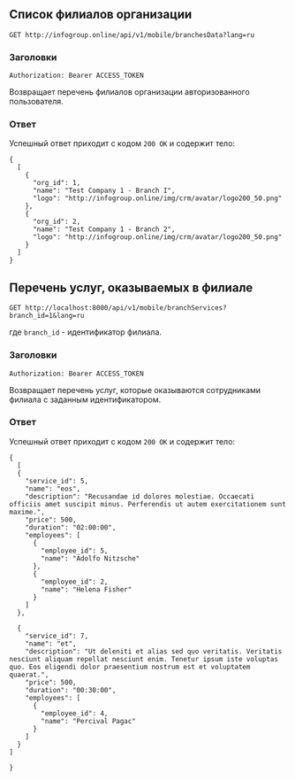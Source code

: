 ## Список филиалов организации
```GET http://infogroup.online/api/v1/mobile/branchesData?lang=ru```

### Заголовки
```Authorization: Bearer ACCESS_TOKEN```

Возвращает перечень филиалов организации авторизованного пользователя.

### Ответ
Успешный ответ приходит с кодом ```200 OK``` и содержит тело:
```
{
  [
    {
      "org_id": 1,
      "name": "Test Company 1 - Branch I",
      "logo": "http://infogroup.online/img/crm/avatar/logo200_50.png"
    },
    {
      "org_id": 2,
      "name": "Test Company 1 - Branch 2",
      "logo": "http://infogroup.online/img/crm/avatar/logo200_50.png"
    }
  ]
}
```


## Перечень услуг, оказываемых в филиале
```GET http://localhost:8000/api/v1/mobile/branchServices?branch_id=1&lang=ru```

где ```branch_id``` - идентификатор филиала.

### Заголовки
```Authorization: Bearer ACCESS_TOKEN```

Возвращает перечень услуг, которые оказываются сотрудниками филиала с заданным идентификатором.

### Ответ
Успешный ответ приходит с кодом ```200 OK``` и содержит тело:
```
{
  [
  {
    "service_id": 5,
    "name": "eos",
    "description": "Recusandae id dolores molestiae. Occaecati officiis amet suscipit minus. Perferendis ut autem exercitationem sunt maxime.",
    "price": 500,
    "duration": "02:00:00",
    "employees": [
      {
        "employee_id": 5,
        "name": "Adolfo Nitzsche"
      },
      {
        "employee_id": 2,
        "name": "Helena Fisher"
      }
    ]
  },

  {
    "service_id": 7,
    "name": "et",
    "description": "Ut deleniti et alias sed quo veritatis. Veritatis nesciunt aliquam repellat nesciunt enim. Tenetur ipsum iste voluptas quo. Eos eligendi dolor praesentium nostrum est et voluptatem quaerat.",
    "price": 500,
    "duration": "00:30:00",
    "employees": [
      {
        "employee_id": 4,
        "name": "Percival Pagac"
      }
    ]
  }
]

}
```
